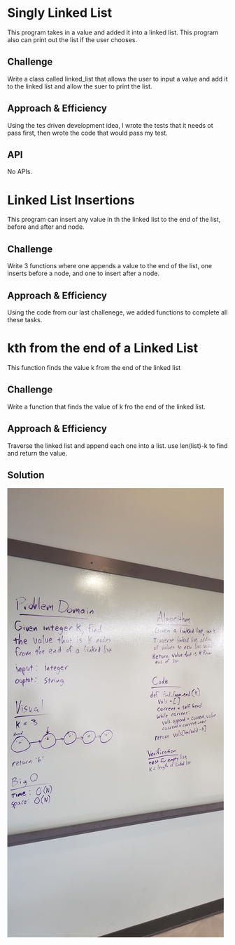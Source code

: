 # Singly Linked List
This program takes in a value and added it into a linked list. This program also can print out the list if the user chooses.

## Challenge
Write a class called linked_list that allows the user to input a value and add it to the linked list and allow the suer to print the list.

## Approach & Efficiency
Using the tes driven development idea, I wrote the tests that it needs ot pass first, then wrote the code that would pass my test.

## API
No APIs.

# Linked List Insertions
This program can insert any value in th the linked list to the end of the list, before and after and node.

## Challenge
Write 3 functions where one appends a value to the end of the list, one inserts before a node, and one to insert after a node.

## Approach & Efficiency
Using the code from our last challenege, we added functions to complete all these tasks. 


# kth from the end of a Linked List
This function finds the value k from the end of the linked list

## Challenge
Write a function that finds the value of k fro the end of the linked list.

## Approach & Efficiency
Traverse the linked list and append each one into a list. use len(list)-k to find and return the value.

## Solution
![alt text](https://github.com/danhuyle508/data-structures-and-algorithms/blob/master/assets/ll_kth_from_end.jpg)



